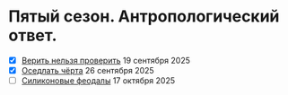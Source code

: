 # Пятый сезон. Антропологический ответ.

- [x] [Верить нельзя проверить](veritnelzyaproverit.md) 19 сентября 2025
- [x] [Оседлать чёрта](osedlat-cherta.md) 26 сентября 2025
- [ ] [Силиконовые феодалы](silicon-overlords.md) 17 октября 2025
